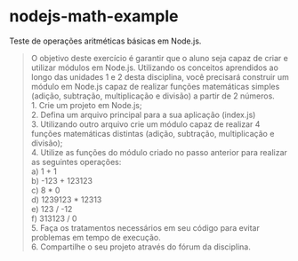 # nodejs-math-example

Teste de operações aritméticas básicas em Node.js.

>O objetivo deste exercício é garantir que o aluno seja capaz de criar e utilizar módulos em Node.js. Utilizando os conceitos aprendidos ao longo das unidades 1 e 2 desta disciplina, você precisará construir um módulo em Node.js capaz de realizar funções matemáticas simples (adição, subtração, multiplicação e divisão) a partir de 2 números.
<br>1. Crie um projeto em Node.js;
<br>2. Defina um arquivo principal para a sua aplicação (index.js)
<br>3. Utilizando outro arquivo crie um módulo capaz de realizar 4 funções matemáticas distintas (adição, subtração, multiplicação e divisão);
<br>4. Utilize as funções do módulo criado no passo anterior para realizar as seguintes operações:
<br> a) 1 + 1
<br> b) -123 + 123123
<br> c) 8 * 0
<br> d) 1239123 * 12313
<br> e) 123 / -12
<br> f) 313123 / 0
<br> 5. Faça os tratamentos necessários em seu código para evitar problemas em tempo de execução.
<br> 6. Compartilhe o seu projeto através do fórum da disciplina.
